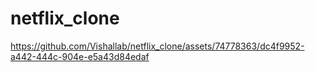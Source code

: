 # netflix_clone
https://github.com/Vishallab/netflix_clone/assets/74778363/dc4f9952-a442-444c-904e-e5a43d84edaf

